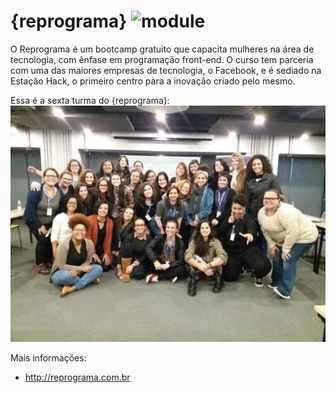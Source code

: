 # {reprograma} ![module](https://img.shields.io/badge/about%20us-purple.svg)

O Reprograma é um bootcamp gratuito que capacita mulheres na área de tecnologia, com ênfase em programação front-end. O curso tem parceria com uma das maiores empresas de tecnologia, o Facebook, e é sediado na Estação Hack, o primeiro centro para a inovação criado pelo mesmo.  

Essa é a sexta turma do {reprograma}:
![Reprograma](https://github.com/thayllachristine/reprograma/blob/master/reprograma-6turma.jpg?raw=true)

Mais informações:
* http://reprograma.com.br